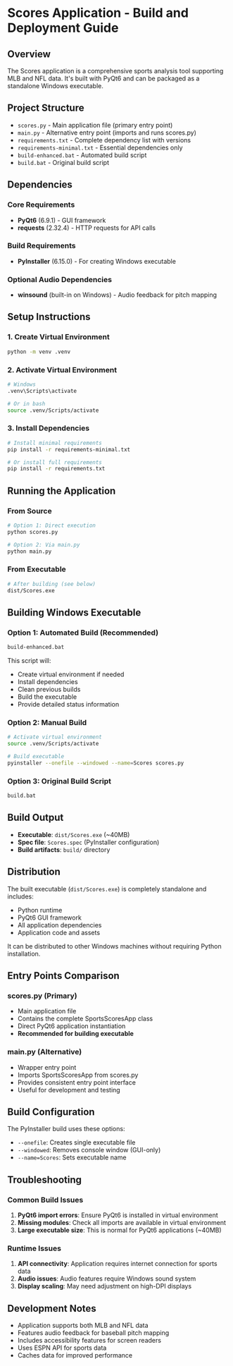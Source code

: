 # Scores Application - Build and Deployment Guide

## Overview
The Scores application is a comprehensive sports analysis tool supporting MLB and NFL data. It's built with PyQt6 and can be packaged as a standalone Windows executable.

## Project Structure
- `scores.py` - Main application file (primary entry point)
- `main.py` - Alternative entry point (imports and runs scores.py)
- `requirements.txt` - Complete dependency list with versions
- `requirements-minimal.txt` - Essential dependencies only
- `build-enhanced.bat` - Automated build script
- `build.bat` - Original build script

## Dependencies
### Core Requirements
- **PyQt6** (6.9.1) - GUI framework
- **requests** (2.32.4) - HTTP requests for API calls

### Build Requirements
- **PyInstaller** (6.15.0) - For creating Windows executable

### Optional Audio Dependencies
- **winsound** (built-in on Windows) - Audio feedback for pitch mapping

## Setup Instructions

### 1. Create Virtual Environment
```bash
python -m venv .venv
```

### 2. Activate Virtual Environment
```bash
# Windows
.venv\Scripts\activate

# Or in bash
source .venv/Scripts/activate
```

### 3. Install Dependencies
```bash
# Install minimal requirements
pip install -r requirements-minimal.txt

# Or install full requirements
pip install -r requirements.txt
```

## Running the Application

### From Source
```bash
# Option 1: Direct execution
python scores.py

# Option 2: Via main.py
python main.py
```

### From Executable
```bash
# After building (see below)
dist/Scores.exe
```

## Building Windows Executable

### Option 1: Automated Build (Recommended)
```bash
build-enhanced.bat
```

This script will:
- Create virtual environment if needed
- Install dependencies
- Clean previous builds
- Build the executable
- Provide detailed status information

### Option 2: Manual Build
```bash
# Activate virtual environment
source .venv/Scripts/activate

# Build executable
pyinstaller --onefile --windowed --name=Scores scores.py
```

### Option 3: Original Build Script
```bash
build.bat
```

## Build Output
- **Executable**: `dist/Scores.exe` (~40MB)
- **Spec file**: `Scores.spec` (PyInstaller configuration)
- **Build artifacts**: `build/` directory

## Distribution
The built executable (`dist/Scores.exe`) is completely standalone and includes:
- Python runtime
- PyQt6 GUI framework
- All application dependencies
- Application code and assets

It can be distributed to other Windows machines without requiring Python installation.

## Entry Points Comparison

### scores.py (Primary)
- Main application file
- Contains the complete SportsScoresApp class
- Direct PyQt6 application instantiation
- **Recommended for building executable**

### main.py (Alternative)
- Wrapper entry point
- Imports SportsScoresApp from scores.py
- Provides consistent entry point interface
- Useful for development and testing

## Build Configuration
The PyInstaller build uses these options:
- `--onefile`: Creates single executable file
- `--windowed`: Removes console window (GUI-only)
- `--name=Scores`: Sets executable name

## Troubleshooting

### Common Build Issues
1. **PyQt6 import errors**: Ensure PyQt6 is installed in virtual environment
2. **Missing modules**: Check all imports are available in virtual environment
3. **Large executable size**: This is normal for PyQt6 applications (~40MB)

### Runtime Issues
1. **API connectivity**: Application requires internet connection for sports data
2. **Audio issues**: Audio features require Windows sound system
3. **Display scaling**: May need adjustment on high-DPI displays

## Development Notes
- Application supports both MLB and NFL data
- Features audio feedback for baseball pitch mapping
- Includes accessibility features for screen readers
- Uses ESPN API for sports data
- Caches data for improved performance
